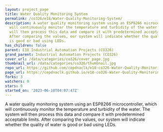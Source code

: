 ```yaml
---
layout: project_page
title: Water Quality Monitoring System
permalink: /co326/e18/Water-Quality-Monitoring-System/
description: A water quality monitoring system using an ESP8266 microcontroller, which
  will continuously monitor the temperature and turbidity of the water. The system
  will then process this data and compare it with predetermined acceptable limits.
  After comparing the values, our system will indicate whether the quality of water
  is good or bad using LEDs.
has_children: false
parent: E18 Industrial Automation Projects (CO326)
grand_parent: Industrial Automation Projects (CO326)
cover_url: /data/categories/co326/cover_page.jpg
thumbnail_url: /data/categories/co326/thumbnail.jpg
repo_url: https://github.com/cepdnaclk/e18-co326-Water-Quality-Monitoring-System
page_url: https://cepdnaclk.github.io/e18-co326-Water-Quality-Monitoring-System
forks: 3
watchers: 0
stars: 0
started_on: '2023-06-18T04:07:47Z'
---
```


A water quality monitoring system using an ESP8266 microcontroller, which will continuously monitor the temperature and turbidity of the water. The system will then process this data and compare it with predetermined acceptable limits. After comparing the values, our system will indicate whether the quality of water is good or bad using LEDs.
